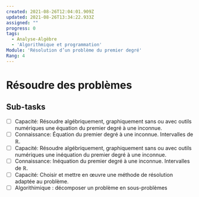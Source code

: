 ```yaml
---
created: 2021-08-26T12:04:01.909Z
updated: 2021-08-26T13:34:22.933Z
assigned: ""
progress: 0
tags:
  - Analyse-Algèbre
  - 'Algorithmique et programmation'
Module: 'Résolution d’un problème du premier degré'
Rang: 4
---
```


# Résoudre des problèmes

## Sub-tasks

- [ ] Capacité: Résoudre algébriquement, graphiquement sans ou avec outils numériques une équation du premier degré à une inconnue.
- [ ] Connaissance: Équation du premier degré à une inconnue. Intervalles de ℝ.
- [ ] Capacité: Résoudre algébriquement, graphiquement sans ou avec outils numériques une inéquation du premier degré à une inconnue.
- [ ] Connaissance: Inéquation du premier degré à une inconnue. Intervalles de ℝ.
- [ ] Capacité: Choisir et mettre en œuvre une méthode de résolution adaptée au problème.
- [ ] Algorithimique : décomposer un problème en sous-problèmes
